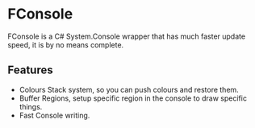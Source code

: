 # FConsole
FConsole is a C# System.Console wrapper that has much faster update speed, it is by no means complete.

## Features
* Colours Stack system, so you can push colours and restore them.
* Buffer Regions, setup specific region in the console to draw specific things.
* Fast Console writing.
